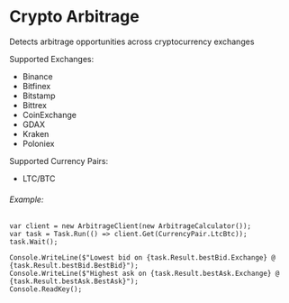 # Crypto Arbitrage

Detects arbitrage opportunities across cryptocurrency exchanges

Supported Exchanges:

- Binance
- Bitfinex
- Bitstamp
- Bittrex
- CoinExchange
- GDAX
- Kraken
- Poloniex

Supported Currency Pairs:

- LTC/BTC

###### Example: ######

````
var client = new ArbitrageClient(new ArbitrageCalculator());
var task = Task.Run(() => client.Get(CurrencyPair.LtcBtc));
task.Wait();

Console.WriteLine($"Lowest bid on {task.Result.bestBid.Exchange} @ {task.Result.bestBid.BestBid}");
Console.WriteLine($"Highest ask on {task.Result.bestAsk.Exchange} @ {task.Result.bestAsk.BestAsk}");
Console.ReadKey();
````